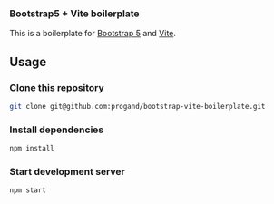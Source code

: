### Bootstrap5 + Vite boilerplate

This is a boilerplate for [Bootstrap 5](https://getbootstrap.com/) and [Vite](https://vitejs.dev/).

## Usage

### Clone this repository

```bash
git clone git@github.com:progand/bootstrap-vite-boilerplate.git
```

### Install dependencies

```bash
npm install
```

### Start development server

```bash
npm start
```
